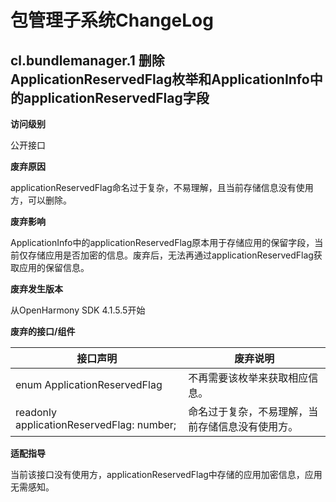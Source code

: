 # 包管理子系统ChangeLog

## cl.bundlemanager.1 删除ApplicationReservedFlag枚举和ApplicationInfo中的applicationReservedFlag字段

**访问级别**

公开接口

**废弃原因**

applicationReservedFlag命名过于复杂，不易理解，且当前存储信息没有使用方，可以删除。

**废弃影响**

ApplicationInfo中的applicationReservedFlag原本用于存储应用的保留字段，当前仅存储应用是否加密的信息。废弃后，无法再通过applicationReservedFlag获取应用的保留信息。

**废弃发生版本**

从OpenHarmony SDK 4.1.5.5开始

**废弃的接口/组件**

| 接口声明 | 废弃说明 |
| --------------- | ------- |
| enum ApplicationReservedFlag | 不再需要该枚举来获取相应信息。 |
| readonly applicationReservedFlag: number; | 命名过于复杂，不易理解，当前存储信息没有使用方。 |

**适配指导**

当前该接口没有使用方，applicationReservedFlag中存储的应用加密信息，应用无需感知。
